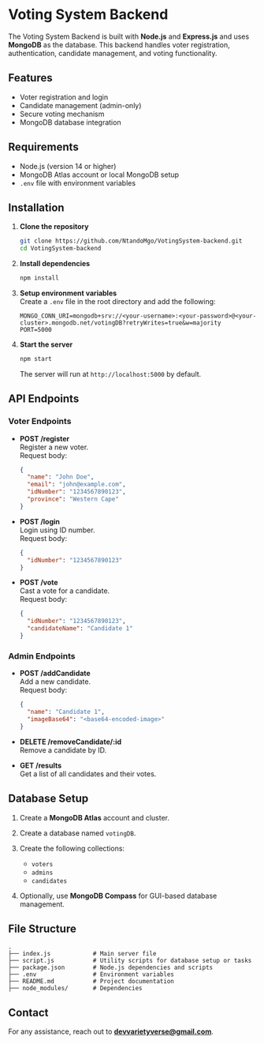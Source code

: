 # Voting System Backend  

The Voting System Backend is built with **Node.js** and **Express.js** and uses **MongoDB** as the database. This backend handles voter registration, authentication, candidate management, and voting functionality.  

## Features  
- Voter registration and login  
- Candidate management (admin-only)  
- Secure voting mechanism  
- MongoDB database integration  

## Requirements  
- Node.js (version 14 or higher)  
- MongoDB Atlas account or local MongoDB setup  
- `.env` file with environment variables  

## Installation  

1. **Clone the repository**  
   ```bash
   git clone https://github.com/NtandoMgo/VotingSystem-backend.git
   cd VotingSystem-backend
   ```  

2. **Install dependencies**  
   ```bash
   npm install
   ```  

3. **Setup environment variables**  
   Create a `.env` file in the root directory and add the following:  
   ```
   MONGO_CONN_URI=mongodb+srv://<your-username>:<your-password>@<your-cluster>.mongodb.net/votingDB?retryWrites=true&w=majority
   PORT=5000
   ```  

4. **Start the server**  
   ```bash
   npm start
   ```  
   The server will run at `http://localhost:5000` by default.  

## API Endpoints  

### Voter Endpoints  
- **POST /register**  
  Register a new voter.  
  Request body:  
  ```json
  {
    "name": "John Doe",
    "email": "john@example.com",
    "idNumber": "1234567890123",
    "province": "Western Cape"
  }
  ```  

- **POST /login**  
  Login using ID number.  
  Request body:  
  ```json
  {
    "idNumber": "1234567890123"
  }
  ```  

- **POST /vote**  
  Cast a vote for a candidate.  
  Request body:  
  ```json
  {
    "idNumber": "1234567890123",
    "candidateName": "Candidate 1"
  }
  ```  

### Admin Endpoints  
- **POST /addCandidate**  
  Add a new candidate.  
  Request body:  
  ```json
  {
    "name": "Candidate 1",
    "imageBase64": "<base64-encoded-image>"
  }
  ```  

- **DELETE /removeCandidate/:id**  
  Remove a candidate by ID.  

- **GET /results**  
  Get a list of all candidates and their votes.  

## Database Setup  

1. Create a **MongoDB Atlas** account and cluster.  
2. Create a database named `votingDB`.  
3. Create the following collections:  
   - `voters`  
   - `admins`  
   - `candidates`  

4. Optionally, use **MongoDB Compass** for GUI-based database management.  

## File Structure  

```
.
├── index.js            # Main server file
├── script.js           # Utility scripts for database setup or tasks
├── package.json        # Node.js dependencies and scripts
├── .env                # Environment variables
├── README.md           # Project documentation
├── node_modules/       # Dependencies
```  

## Contact  
For any assistance, reach out to **devvarietyverse@gmail.com**.  
